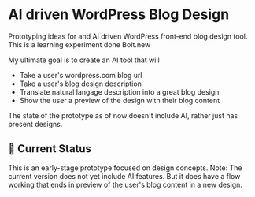 
# AI driven WordPress Blog Design

Prototyping ideas for and AI driven WordPress front-end blog design tool.  This is a learning experiment done Bolt.new

My ultimate goal is to create an AI tool that will 
* Take a user's wordpress.com blog url
* Take a user's blog design description
* Translate natural langage description into a great blog design
* Show the user a preview of the design with their blog content


The state of the prototype as of now doesn't include AI, rather just has present designs.

## 🚧 Current Status 
This is an early-stage prototype focused on design concepts.
Note: The current version does not yet include AI features.  But it does have a flow working that ends in preview of the user's blog content in a new design.
